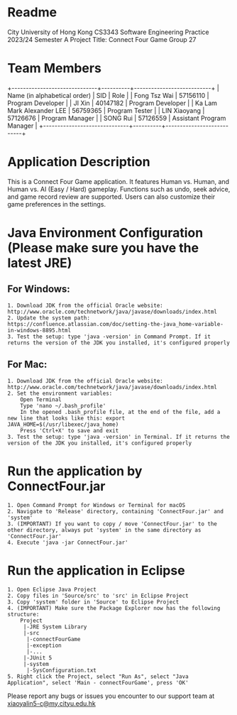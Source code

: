 # Readme

City University of Hong Kong
CS3343 Software Engineering Practice
2023/24 Semester A
Project Title: Connect Four Game
Group 27


# Team Members

+------------------------------+----------+---------------------------+
| Name (in alphabetical order) | SID      | Role                      |
| Fong Tsz Wai                 | 57156110 | Program Developer         |
| JI Xin                       | 40147182 | Program Developer         |
| Ka Lam Mark Alexander LEE    | 56759365 | Program Tester            |
| LIN Xiaoyang                 | 57126676 | Program Manager           |
| SONG Rui                     | 57126559 | Assistant Program Manager |
+------------------------------+----------+---------------------------+


# Application Description

This is a Connect Four Game application.
It features Human vs. Human, and Human vs. AI (Easy / Hard) gameplay. 
Functions such as undo, seek advice, and game record review are supported.
Users can also customize their game preferences in the settings.


# Java Environment Configuration (Please make sure you have the latest JRE)

## For Windows:
    1. Download JDK from the official Oracle website: http://www.oracle.com/technetwork/java/javase/downloads/index.html
    2. Update the system path: https://confluence.atlassian.com/doc/setting-the-java_home-variable-in-windows-8895.html
    3. Test the setup: type 'java -version' in Command Prompt. If it returns the version of the JDK you installed, it's configured properly

## For Mac:
    1. Download JDK from the official Oracle website: http://www.oracle.com/technetwork/java/javase/downloads/index.html
    2. Set the environment variables:
        Open Terminal
        Type 'nano ~/.bash_profile'
        In the opened .bash_profile file, at the end of the file, add a new line that looks like this: export JAVA_HOME=$(/usr/libexec/java_home)
        Press 'Ctrl+X' to save and exit
    3. Test the setup: type 'java -version' in Terminal. If it returns the version of the JDK you installed, it's configured properly


# Run the application by ConnectFour.jar

    1. Open Command Prompt for Windows or Terminal for macOS
    2. Navigate to 'Release' directory, containing 'ConnectFour.jar' and 'system'
    3. (IMPORTANT) If you want to copy / move 'ConnectFour.jar' to the other directory, always put 'system' in the same directory as 'ConnectFour.jar'
    4. Execute 'java -jar ConnectFour.jar'


# Run the application in Eclipse

    1. Open Eclipse Java Project
    2. Copy files in 'Source/src' to 'src' in Eclipse Project
    3. Copy 'system' folder in 'Source' to Eclipse Project
    4. (IMPORTANT) Make sure the Package Explorer now has the following structure:
        Project
         |-JRE System Library
         |-src
          |-connectFourGame
          |-exception
          |-...
         |-JUnit 5
         |-system
          |-SysConfiguration.txt
    5. Right click the Project, select "Run As", select "Java Application", select 'Main - connectFourGame', press 'OK'



Please report any bugs or issues you encounter to our support team at xiaoyalin5-c@my.cityu.edu.hk  
